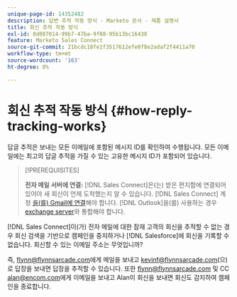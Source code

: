 ```yaml
---
unique-page-id: 14352482
description: 답변 추적 작동 방식 - Marketo 문서 - 제품 설명서
title: 회신 추적 작동 방식
exl-id: 8d087014-99b7-47ba-9f08-95b13bc16438
feature: Marketo Sales Connect
source-git-commit: 21bcdc10fe1f3517612efe0f8e2adaf2f4411a70
workflow-type: tm+mt
source-wordcount: '163'
ht-degree: 0%

---
```


# 회신 추적 작동 방식 {#how-reply-tracking-works}

답글 추적은 보내는 모든 이메일에 포함된 메시지 ID를 확인하여 수행됩니다. 모든 이메일에는 최고의 답글 추적을 가질 수 있는 고유한 메시지 ID가 포함되어 있습니다.

>[!PREREQUISITES]
>
>**전자 메일 서버에 연결:** [!DNL Sales Connect]은(는) 받은 편지함에 연결되어 있어야 새 회신이 언제 도착했는지 알 수 있습니다. [!DNL Sales Connect] 계정 [을(를) Gmail에 연결](/help/marketo/product-docs/marketo-sales-connect/email-plugins/gmail/email-connection-for-gmail-users.md)해야 합니다. [!DNL Outlook]을(를) 사용하는 경우 [exchange server](https://toutapp.com/next#settings/exchange_settings)와 통합해야 합니다.

[!DNL Sales Connect]이(가) 전자 메일에 대한 잠재 고객의 회신을 추적할 수 없는 경우 회신 검색을 기반으로 캠페인을 중지하거나 [!DNL Salesforce]에 회신을 기록할 수 없습니다.  회신할 수 있는 이메일 주소는 무엇입니까?

즉, <flynn@flynnsarcade.com>에게 메일을 보내고 <kevinf@flynnsarcade.com>(으)로 답장을 보내면 답장을 추적할 수 있습니다. 또한 <flynn@flynnsarcade.com> 및 CC <alan@encom.com>에게 이메일을 보내고 Alan이 회신을 보내면 회신도 감지하여 캠페인을 종료합니다.

